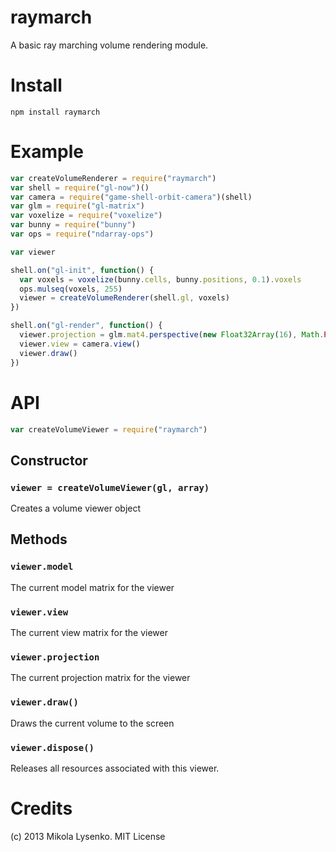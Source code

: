 raymarch
========
A basic ray marching volume rendering module.

Install
=======

    npm install raymarch

Example
=======

```javascript
var createVolumeRenderer = require("raymarch")
var shell = require("gl-now")()
var camera = require("game-shell-orbit-camera")(shell)
var glm = require("gl-matrix")
var voxelize = require("voxelize")
var bunny = require("bunny")
var ops = require("ndarray-ops")

var viewer

shell.on("gl-init", function() {
  var voxels = voxelize(bunny.cells, bunny.positions, 0.1).voxels
  ops.mulseq(voxels, 255)
  viewer = createVolumeRenderer(shell.gl, voxels)
})

shell.on("gl-render", function() {
  viewer.projection = glm.mat4.perspective(new Float32Array(16), Math.PI/4.0, shell.width/shell.height, 0.01, 1000.0)
  viewer.view = camera.view()
  viewer.draw()
})
```

# API

```javascript
var createVolumeViewer = require("raymarch")
```

## Constructor

### `viewer = createVolumeViewer(gl, array)`
Creates a volume viewer object


## Methods

### `viewer.model`
The current model matrix for the viewer

### `viewer.view`
The current view matrix for the viewer

### `viewer.projection`
The current projection matrix for the viewer

### `viewer.draw()`
Draws the current volume to the screen

### `viewer.dispose()`
Releases all resources associated with this viewer.

# Credits
(c) 2013 Mikola Lysenko. MIT License
